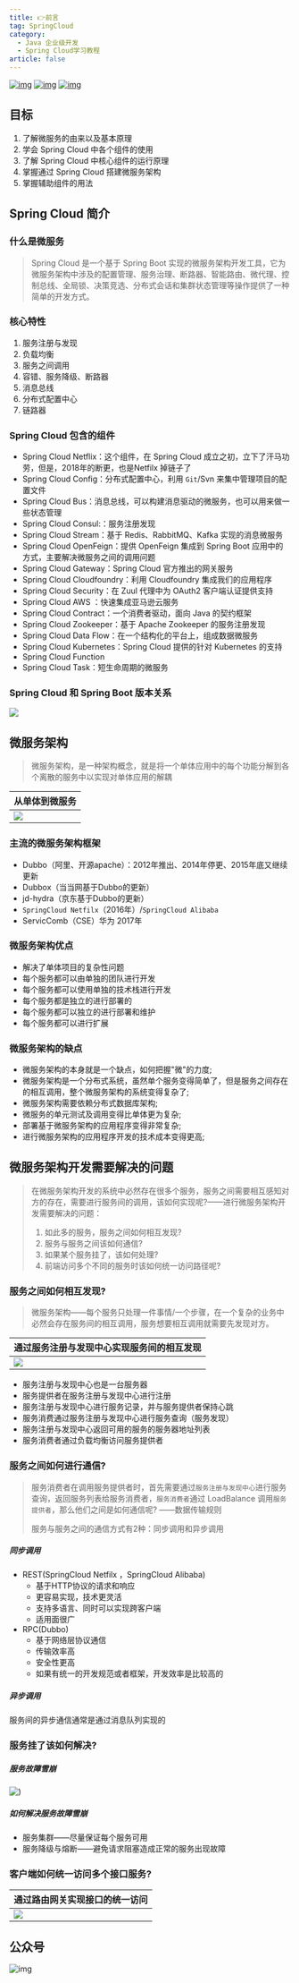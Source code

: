 ```yaml
---
title: 👉前言
tag: SpringCloud
category:
  - Java 企业级开发
  - Spring Cloud学习教程
article: false
---
```


[![img](https://img.shields.io/badge/%E5%8D%9A%E5%AE%A2-IT%E8%BE%BE%E6%91%A9%E9%99%A2-blue.svg)](typora://app/blog.html) [![img](https://img.shields.io/badge/%E5%85%AC%E4%BC%97%E5%8F%B7-marico-green.svg)](typora://app/blog.html) [![img](https://img.shields.io/badge/%E6%88%91%E7%9A%84%E4%BA%A4%E6%B5%81%E7%BE%A4-marico-%7B%7D.svg)](typora://app/blog.html)

## 目标

1. 了解微服务的由来以及基本原理 
1. 学会 Spring Cloud 中各个组件的使用 
1. 了解 Spring Cloud 中核心组件的运行原理 
1. 掌握通过 Spring Cloud 搭建微服务架构 
1. 掌握辅助组件的用法

## Spring Cloud 简介

### 什么是微服务

> Spring Cloud 是一个基于 Spring Boot 实现的微服务架构开发工具，它为微服务架构中涉及的配置管理、服务治理、断路器、智能路由、微代理、控制总线、全局锁、决策竞选、分布式会话和集群状态管理等操作提供了一种简单的开发方式。

### 核心特性

1. 服务注册与发现
2. 负载均衡
3. 服务之间调用
4. 容错、服务降级、断路器
5. 消息总线
6. 分布式配置中心
7. 链路器

### Spring Cloud 包含的组件

- Spring Cloud Netflix：这个组件，在 Spring Cloud 成立之初，立下了汗马功劳，但是，2018年的断更，也是Netfilx 掉链子了
- Spring Cloud Config：分布式配置中心，利用 `Git`/Svn 来集中管理项目的配置文件
- Spring Cloud Bus：消息总线，可以构建消息驱动的微服务，也可以用来做一些状态管理
- Spring Cloud Consul:：服务注册发现
- Spring Cloud Stream：基于 Redis、RabbitMQ、Kafka 实现的消息微服务
- Spring Cloud OpenFeign：提供 OpenFeign 集成到 Spring Boot 应用中的方式，主要解决微服务之间的调用问题
- Spring Cloud Gateway：Spring Cloud 官方推出的网关服务
- Spring Cloud Cloudfoundry：利用 Cloudfoundry 集成我们的应用程序
- Spring Cloud Security：在 Zuul 代理中为 OAuth2 客户端认证提供支持
- Spring Cloud AWS ：快速集成亚马逊云服务
- Spring Cloud Contract：一个消费者驱动，面向 Java 的契约框架
- Spring Cloud Zookeeper：基于 Apache Zookeeper 的服务注册发现
- Spring Cloud Data Flow：在一个结构化的平台上，组成数据微服务
- Spring Cloud Kubernetes：Spring Cloud 提供的针对 Kubernetes 的支持
- Spring Cloud Function
- Spring Cloud Task：短生命周期的微服务

### Spring Cloud 和 Spring Boot 版本关系

![](https://s1.vika.cn/space/2022/11/21/0d76c82fed2a4aa5a304ea08667b8e4b)

## 微服务架构

> 微服务架构，是一种架构概念，就是将一个单体应用中的每个功能分解到各个离散的服务中以实现对单体应用的解耦

| 从单体到微服务                                               |
| ------------------------------------------------------------ |
| ![](https://s1.vika.cn/space/2022/11/21/4bd6ca84bac84321a6c70497cf8e216a) |

### 主流的微服务架构框架

- Dubbo（阿里、开源apache）：2012年推出、2014年停更、2015年底又继续更新
- Dubbox（当当网基于Dubbo的更新）
- jd-hydra（京东基于Dubbo的更新）
- `SpringCloud Netfilx`（2016年）/`SpringCloud Alibaba`
- ServicComb（CSE）华为 2017年

### 微服务架构优点

- 解决了单体项目的复杂性问题
- 每个服务都可以由单独的团队进行开发
- 每个服务都可以使用单独的技术栈进行开发
- 每个服务都是独立的进行部署的
- 每个服务都可以独立的进行部署和维护
- 每个服务都可以进行扩展

### 微服务架构的缺点

- 微服务架构的本身就是一个缺点，如何把握"微"的力度;
- 微服务架构是一个分布式系统，虽然单个服务变得简单了，但是服务之间存在的相互调用，整个微服务架构的系统变得复杂了;
- 微服务架构需要依赖分布式数据库架构;
- 微服务的单元测试及调用变得比单体更为复杂;
- 部署基于微服务架构的应用程序变得非常复杂;
- 进行微服务架构的应用程序开发的技术成本变得更高;

## 微服务架构开发需要解决的问题

> 在微服务架构开发的系统中必然存在很多个服务，服务之间需要相互感知对方的存在，需要进行服务间的调用，该如何实现呢?——进行微服务架构开发需要解决的问题：
>
> 1. 如此多的服务，服务之间如何相互发现?
> 2. 服务与服务之间该如何通信?
> 3. 如果某个服务挂了，该如何处理?
> 4. 前端访问多个不同的服务时该如何统一访问路径呢?

### 服务之间如何相互发现?

> 微服务架构——每个服务只处理一件事情/一个步骤，在一个复杂的业务中必然会存在服务间的相互调用，服务想要相互调用就需要先发现对方。

| 通过服务注册与发现中心实现服务间的相互发现                   |
| ------------------------------------------------------------ |
| ![](https://s1.vika.cn/space/2022/11/21/990a995146ba499186c1488e142c0c1a) |

- 服务注册与发现中心也是一台服务器
- 服务提供者在服务注册与发现中心进行注册
- 服务注册与发现中心进行服务记录，并与服务提供者保持心跳
- 服务消费通过服务注册与发现中心进行服务查询（服务发现）
- 服务注册与发现中心返回可用的服务的服务器地址列表
- 服务消费者通过负载均衡访问服务提供者

### 服务之间如何进行通信?

> 服务消费者在调用服务提供者时，首先需要通过`服务注册与发现中心`进行服务查询，返回服务列表给服务消费者，`服务消费者`通过 LoadBalance 调用`服务提供者`，那么他们之间是如何通信呢? ——数据传输规则
>
> 服务与服务之间的通信方式有2种：同步调用和异步调用

##### 同步调用

- REST(SpringCloud Netfilx ，SpringCloud Alibaba)
  - 基于HTTP协议的请求和响应
  - 更容易实现，技术更灵活
  - 支持多语言、同时可以实现跨客户端
  - 适用面很广
- RPC(Dubbo)
  - 基于网络层协议通信
  - 传输效率高
  - 安全性更高
  - 如果有统一的开发规范或者框架，开发效率是比较高的

##### 异步调用

服务间的异步通信通常是通过消息队列实现的

### 服务挂了该如何解决?

##### 服务故障雪崩

![)](https://s1.vika.cn/space/2022/11/21/eca2c4242b0843dc9c88349efc8fedff)

##### 如何解决服务故障雪崩

- 服务集群——尽量保证每个服务可用
- 服务降级与熔断——避免请求阻塞造成正常的服务出现故障

### 客户端如何统一访问多个接口服务?

| 通过路由网关实现接口的统一访问                               |
| ------------------------------------------------------------ |
| ![](https://s1.vika.cn/space/2022/11/21/31cae661aac2448abc0e7fcadc711a7e) |

## 公众号
 ![img](https://s1.vika.cn/space/2022/11/21/b1bf26f310144a3bbfc2c706ffa3f8fc)